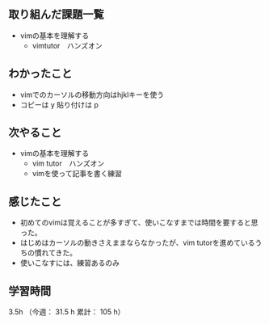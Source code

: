 ## 取り組んだ課題一覧
- vimの基本を理解する
  - vimtutor　ハンズオン
## わかったこと
- vimでのカーソルの移動方向はhjklキーを使う
- コピーは y 貼り付けは p
## 次やること
- vimの基本を理解する
  - vim tutor　ハンズオン
  - vimを使って記事を書く練習
## 感じたこと
- 初めてのvimは覚えることが多すぎて、使いこなすまでは時間を要すると思った。
- はじめはカーソルの動きさえままならなかったが、vim tutorを進めているうちの慣れてきた。
- 使いこなすには、練習あるのみ
## 学習時間
3.5h （今週： 31.5 h 累計： 105 h）
